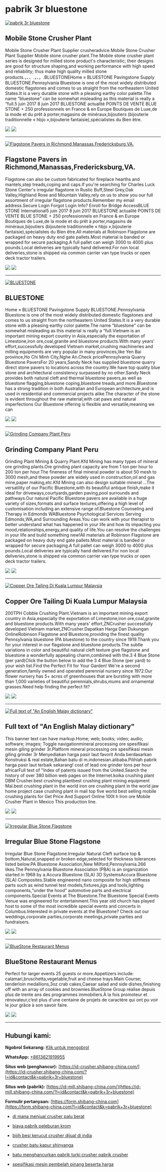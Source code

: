 # pabrik 3r bluestone

<a href="https://swt.shibang-china.com/?l=id&img&k=pabrik+3r+bluestone" target="_blank">![pabrik 3r bluestone](http://static.shibang-china.com/all-800x300/1429.jpg)</a>

## Mobile Stone Crusher Plant
Mobile Stone Crusher Plant Supplier crusheradvice.Mobile Stone Crusher Plant Supplier Mobile stone crusher plant.The Mobile stone crusher plant series is designed for milled stone product's characteristic; their designs are good for structure shaping,and working performance with high speed and reliability; thus make high quality milled stone products.，、、.，、，.BLUESTONEHome &#187; BLUESTONE Pavingstone Supply BLUESTONE.Pennsylvania Bluestone is one of the most widely distributed domestic flagstones and comes to us straight from the northeastern United States.It is a very durable stone with a pleasing earthy color palette.The name “bluestone” can be somewhat misleading as this material is really a “full.5 juin 2017 8 juin 2017 BLUESTONE actualit&#233; POINTS DE VENTE BLUE STONE + 250 professionnels en France &amp; en Europe Boutiques de Luxe,de la mode et du pr&#234;t &#224; porter,magasins de min&#233;raux,bijoutiers (bijouterie traditionnelle &#171; hbjo &#187;,bijouterie fantaisie),sp&#233;cialistes du Bien &#234;tre.


<a href="https://whatsapp.shibangsoft.com/WhatsApp.php" target="_blank" title="WhatsApp">![](http://static.shibang-china.com/icon/whatsapp.png)</a> <a href="https://swt.shibang-china.com/?l=id&icon&k=pabrik+3r+bluestone" target="_blank">![](http://static.shibang-china.com/icon/chat-id.png)</a>

---

<a href="https://swt.shibang-china.com/?l=id&img&k=pabrik+3r+bluestone" target="_blank">![Flagstone Pavers in Richmond,Manassas,Fredericksburg,VA.](http://static.shibang-china.com/all-800x300/630.jpg)</a>

## Flagstone Pavers in Richmond,Manassas,Fredericksburg,VA.
Flagstone can also be custom fabricated for fireplace hearths and mantels,step treads,coping and caps.If you're searching for Charles Luck Stone Center's irregular flagstone in Rustic Buff,Steel Grey,Oak Valley,Highland Rose and Mountain Valley,rely on us to show you our full assortment of irregular flagstone products.Remember my email address.Secure Login Forgot Login Info? Enroll for Bridge AccessBLUE STONE International5 juin 2017 8 juin 2017 BLUESTONE actualit&#233; POINTS DE VENTE BLUE STONE + 250 professionnels en France &amp; en Europe Boutiques de Luxe,de la mode et du pr&#234;t &#224; porter,magasins de min&#233;raux,bijoutiers (bijouterie traditionnelle &#171; hbjo &#187;,bijouterie fantaisie),sp&#233;cialistes du Bien &#234;tre.All materials at Robinson Flagstone are packaged on heavy duty end gate pallets.Most material is banded or wrapped for secure packaging.A full pallet can weigh 3000 to 4000 plus pounds.Local deliveries are typically hand delivered.For non local deliveries,stone is shipped via common carrier van type trucks or open deck tractor trailers.


<a href="https://whatsapp.shibangsoft.com/WhatsApp.php" target="_blank" title="WhatsApp">![](http://static.shibang-china.com/icon/whatsapp.png)</a> <a href="https://swt.shibang-china.com/?l=id&icon&k=pabrik+3r+bluestone" target="_blank">![](http://static.shibang-china.com/icon/chat-id.png)</a>

---

<a href="https://swt.shibang-china.com/?l=id&img&k=pabrik+3r+bluestone" target="_blank">![BLUESTONE](http://static.shibang-china.com/all-800x300/981.jpg)</a>

## BLUESTONE
Home &#187; BLUESTONE Pavingstone Supply BLUESTONE.Pennsylvania Bluestone is one of the most widely distributed domestic flagstones and comes to us straight from the northeastern United States.It is a very durable stone with a pleasing earthy color palette.The name “bluestone” can be somewhat misleading as this material is really a “full.Vietnam is an important mining export country in Asia,especially the exportation of Limestone,iron ore,coal,granite and bluestone products.With many years' effort,successfully developed Vietnam market,crushing machineries and milling equipments are very popular in many provinces,like Yen Bai province,Ho Chi Minh City,Nghe An.Check pricePennsylvania Quarry Bluestone PaversFor 20 years,Sandy Neck has supplied bluestone quarry direct stone pavers to locations across the country.We have top quality blue stone and architectural consistency surpassed by no other.Sandy Neck provides both natural cleft and thermal bluestone pavers,as well as bluestone flagging,bluestone coping,bluestone treads,and more.Bluestone has a strong tradition in both Australian and European architecture,and is used in residential and commercial projects alike.The character of the stone is evident throughout the raw material,with cat paws and natural imperfections Our Bluestone offering is flexible and versatile,meaning we can


<a href="https://whatsapp.shibangsoft.com/WhatsApp.php" target="_blank" title="WhatsApp">![](http://static.shibang-china.com/icon/whatsapp.png)</a> <a href="https://swt.shibang-china.com/?l=id&icon&k=pabrik+3r+bluestone" target="_blank">![](http://static.shibang-china.com/icon/chat-id.png)</a>

---

<a href="https://swt.shibang-china.com/?l=id&img&k=pabrik+3r+bluestone" target="_blank">![Grinding Company Plant Peru](http://static.shibang-china.com/all-800x300/1080.jpg)</a>

## Grinding Company Plant Peru
Grinding Plant Mining &amp; Quarry Plant.Kfd Mining has many types of mineral ore grinding plants.Ore grinding plant capacity are from 1 ton per hour to 200 ton per hour.The fineness of final mineral powder is about 50 mesh to 3000 mesh,and these powder are widely used in construction,oil and gas mine,paper making,etc.Kfd Mining can also design suitable mineral …The versatility of our Pacific Bluestone,with its beautiful antique finish,make it ideal for driveways,courtyards,garden paving,pool surrounds and pathways.Our natural Pacific Bluestone pavers are available in a huge variety of sizes,formats and surface textures,offering a high level of customisation including an extensive range of.Bluestone Counseling and Therapy in Edmonds WABluestone Psychological Services Serving Edmonds,WA,and Surrounding Areas.You can work with your therapist to better understand what has happened in your life and how its impacting you mood,relationships,energy,and quality of life.You can resolve the challenges in your life and build something new!All materials at Robinson Flagstone are packaged on heavy duty end gate pallets.Most material is banded or wrapped for secure packaging.A full pallet can weigh 3000 to 4000 plus pounds.Local deliveries are typically hand delivered.For non local deliveries,stone is shipped via common carrier van type trucks or open deck tractor trailers.


<a href="https://whatsapp.shibangsoft.com/WhatsApp.php" target="_blank" title="WhatsApp">![](http://static.shibang-china.com/icon/whatsapp.png)</a> <a href="https://swt.shibang-china.com/?l=id&icon&k=pabrik+3r+bluestone" target="_blank">![](http://static.shibang-china.com/icon/chat-id.png)</a>

---

<a href="https://swt.shibang-china.com/?l=id&img&k=pabrik+3r+bluestone" target="_blank">![Copper Ore Tailing Di Kuala Lumpur Malaysia](http://static.shibang-china.com/all-800x300/1364.jpg)</a>

## Copper Ore Tailing Di Kuala Lumpur Malaysia
200TPH Cobble Crushing Plant.Vietnam is an important mining export country in Asia,especially the exportation of Limestone,iron ore,coal,granite and bluestone products.With many years' effort,ZNCrusher successfully developed Vietnam market,ZNCrusher.Dapatkan Harga Dan Dukungan OnlineRobinson Flagstone and Bluestone,providing the finest quality Pennsylvania bluestone (PA bluestone) to the country since 1919.Thank you for your interest in our flagstone and bluestone products.The subtle variations in color and beautiful natural cleft texture give flagstone and bluestone a wonderfully appealing charm,combined with the.3 4 Blue Stone (per yard)Click the button below to add the 3 4 Blue Stone (per yard) to your wish list.Find the Perfect Fit for Your Garden! We're a second generation,family owned and operated perennial nursery since 1972.Our flower nursery has 5+ acres of greenhouses that are bursting with more than 1,000 varieties of beautiful perennials,shrubs,mums and ornamental grasses.Need help finding the perfect fit?


<a href="https://whatsapp.shibangsoft.com/WhatsApp.php" target="_blank" title="WhatsApp">![](http://static.shibang-china.com/icon/whatsapp.png)</a> <a href="https://swt.shibang-china.com/?l=id&icon&k=pabrik+3r+bluestone" target="_blank">![](http://static.shibang-china.com/icon/chat-id.png)</a>

---

<a href="https://swt.shibang-china.com/?l=id&img&k=pabrik+3r+bluestone" target="_blank">![Full text of &quot;An English Malay dictionary&quot;](http://static.shibang-china.com/all-800x300/622.jpg)</a>

## Full text of &quot;An English Malay dictionary&quot;
This banner text can have markup.Home; web; books; video; audio; software; images; Toggle navigationmineral processing ore spesifikasi mesin giling grinder 3r.Platform mineral processing ore spesifikasi mesin giling grinder 3r Menyediakan harga pasir laut favorit Anda berdasarkan Konstruksi &amp; real estate,Bahan batu di m.indonesian.alibaba.Pilihlah pabrik harga pasir laut terbaik sekarang! cost of lead ore grinder tons per hour africarFull text of &quot;Index of patents issued from the United.Search the history of over 380 billion web pages on the Internet.koika crushing plant DBM Crusher.best crushing plantbest crushing plant mining equipment Mal.best crushing plant in the world iron ore crushing plant in the world jaw home project case crushing plant in mali top five world best selling mobile crushing plants for Get Price And Support Online 100t h Iron ore Mobile Crusher Plant in Mexico This production line.


<a href="https://whatsapp.shibangsoft.com/WhatsApp.php" target="_blank" title="WhatsApp">![](http://static.shibang-china.com/icon/whatsapp.png)</a> <a href="https://swt.shibang-china.com/?l=id&icon&k=pabrik+3r+bluestone" target="_blank">![](http://static.shibang-china.com/icon/chat-id.png)</a>

---

<a href="https://swt.shibang-china.com/?l=id&img&k=pabrik+3r+bluestone" target="_blank">![Irregular Blue Stone Flagstone](http://static.shibang-china.com/all-800x300/731.jpg)</a>

## Irregular Blue Stone Flagstone
Irregular Blue Stone Flagstone.Irregular Natural Cleft surface top &amp; bottom,Natural,snapped or broken edge,selected for thickness tolerances listed below.PA Bluestone Association,New Milford,Pennsylvania.266 likes.The Pennsylvania Bluestone Association (PBA) is an organization started in 1968 by a.Accura Bluestone (SLA) 3D SystemsAccura Bluestone (SLA) Composites.Stable engineered nano composite for high stiffness parts such as wind tunnel test models,fixtures,jigs and tools,lighting components,“under the hood“ automotive parts and electrical components.Special Events at The Bluestone.The Bluestone Special Events Venue was engineered for entertainment.This year old church has played host to some of the most incredible special events and concerts in Columbus.Interested in private events at the Bluestone? Check out our weddings,corporate parties,corporate meetings,private parties and fundraisers.


<a href="https://whatsapp.shibangsoft.com/WhatsApp.php" target="_blank" title="WhatsApp">![](http://static.shibang-china.com/icon/whatsapp.png)</a> <a href="https://swt.shibang-china.com/?l=id&icon&k=pabrik+3r+bluestone" target="_blank">![](http://static.shibang-china.com/icon/chat-id.png)</a>

---

<a href="https://swt.shibang-china.com/?l=id&img&k=pabrik+3r+bluestone" target="_blank">![BlueStone Restaurant Menus](http://static.shibang-china.com/all-800x300/383.jpg)</a>

## BlueStone Restaurant Menus
Perfect for larger events 25 guests or more.Appetizers include: calamari,bruschetta,vegetable,fruit and cheese trays.Main Course; tenderloin medallions,3oz crab cakes,Caesar salad and side dishes,finishing off with an array of cookies and brownies.BlueStone Group r&#233;alise depuis plus de trente ans des programmes immobiliers.&#192; la fois promoteur et r&#233;novateur,c’est plus d'une centaine de projets de caract&#232;re qui ont pu voir le jour gr&#226;ce &#224; son savoir faire.

<a href="https://whatsapp.shibangsoft.com/WhatsApp.php" target="_blank" title="WhatsApp">![](http://static.shibang-china.com/icon/whatsapp.png)</a> <a href="https://swt.shibang-china.com/?l=id&icon&k=pabrik+3r+bluestone" target="_blank">![](http://static.shibang-china.com/icon/chat-id.png)</a>

---
## Hubungi kami:

**Ngobrol Sekarang:** [Klik untuk mengobrol](https://swt.shibang-china.com?l=id&contact&k=pabrik+3r+bluestone)

**WhatsApp:**  [+8613621919955](https://whatsapp.shibangsoft.com/WhatsApp.php)

**Situs web (penghancur):** [https://id-crusher.shibang-china.com/](https://id-crusher.shibang-china.com/?l=id&contact&k=pabrik+3r+bluestone)

**Situs web (pabrik):** [https://id-mill.shibang-china.com/](https://id-mill.shibang-china.com/?l=id&contact&k=pabrik+3r+bluestone)

**Formulir pertanyaan:** [https://form.shibang-china.com](https://form.shibang-china.com?l=id&contact&k=pabrik+3r+bluestone)

* [di mana menjual crusher palu berat](../49/di%20mana%20menjual%20crusher%20palu%20berat.md)

* [biaya pabrik peleburan krom](../47/biaya%20pabrik%20peleburan%20krom.md)

* [bijih besi kerucut crusher dijual di india](../49/bijih%20besi%20kerucut%20crusher%20dijual%20di%20india.md)

* [crusher batu kapur shinyanga](../48/crusher%20batu%20kapur%20shinyanga.md)

* [batu menghancurkan pabrik turki crusher pabrik crusher](../48/batu%20menghancurkan%20pabrik%20turki%20crusher%20pabrik%20crusher.md)

* [spesifikasi mesin pembelah pinang beserta harga](../41/spesifikasi%20mesin%20pembelah%20pinang%20beserta%20harga.md)